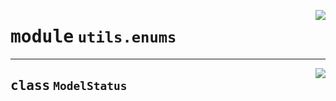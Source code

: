 <!-- markdownlint-disable -->

<a href="https://github.com/gizatechxyz/giza-cli/blob/main/giza/utils/enums.py#L0"><img align="right" style="float:right;" src="https://img.shields.io/badge/-source-cccccc?style=flat-square"></a>

# <kbd>module</kbd> `utils.enums`






---

<a href="https://github.com/gizatechxyz/giza-cli/blob/main/giza/utils/enums.py#L4"><img align="right" style="float:right;" src="https://img.shields.io/badge/-source-cccccc?style=flat-square"></a>

## <kbd>class</kbd> `ModelStatus`
